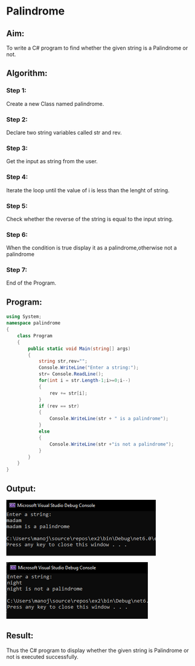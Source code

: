 # Palindrome
## Aim:
To write a C# program to find whether the given string is a Palindrome or not.
## Algorithm:
### Step 1:
Create a new Class named palindrome.

### Step 2:
Declare two string variables called str and rev.
### Step 3:
Get the input as string from the user.
### Step 4:
Iterate the loop until the value of i is less than the lenght of string.

### Step 5:
Check whether the reverse of the string is equal to the input string.

### Step 6:
When the condition is true display it as a palindrome,otherwise not a palindrome

### Step 7:
End of the Program.
## Program:
```c#
using System;
namespace palindrome
{
    class Program
    {
        public static void Main(string[] args)
        {
            string str,rev="";
            Console.WriteLine("Enter a string:");
            str= Console.ReadLine();
            for(int i = str.Length-1;i>=0;i--)
            {
                rev += str[i];
            }
            if (rev == str)
            {
                Console.WriteLine(str + " is a palindrome");
            }
            else
            {
                Console.WriteLine(str +"is not a palindrome");
            }
        }
    }
}
```
## Output:
![](./o1.png)

![](./o2.png)

## Result:
Thus the C# program to display whether the given string is Palindrome or not is executed successfully.
